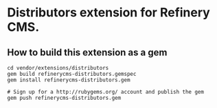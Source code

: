 # Distributors extension for Refinery CMS.

## How to build this extension as a gem

    cd vendor/extensions/distributors
    gem build refinerycms-distributors.gemspec
    gem install refinerycms-distributors.gem

    # Sign up for a http://rubygems.org/ account and publish the gem
    gem push refinerycms-distributors.gem